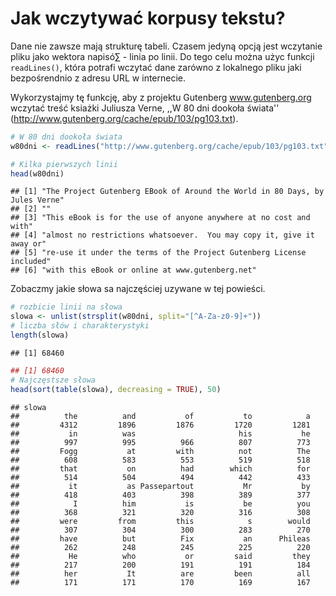 # Jak wczytywać korpusy tekstu?

Dane nie zawsze mają strukturę tabeli. Czasem jedyną opcją jest wczytanie pliku jako wektora napisó∑ - linia po linii. Do tego celu można użyc funkcji `readLines()`, która potrafi wczytać dane zarówno z lokalnego pliku jaki bezpośrendnio z adresu URL w internecie.

Wykorzystajmy tę funkcję, aby z projektu Gutenberg www.gutenberg.org wczytać treść ksiażki Juliusza Verne, ,,W 80 dni dookoła świata'' (http://www.gutenberg.org/cache/epub/103/pg103.txt).


```r
# W 80 dni dookoła świata
w80dni <- readLines("http://www.gutenberg.org/cache/epub/103/pg103.txt")

# Kilka pierwszych linii
head(w80dni)
```

```
## [1] "The Project Gutenberg EBook of Around the World in 80 Days, by Jules Verne"
## [2] ""                                                                          
## [3] "This eBook is for the use of anyone anywhere at no cost and with"          
## [4] "almost no restrictions whatsoever.  You may copy it, give it away or"      
## [5] "re-use it under the terms of the Project Gutenberg License included"       
## [6] "with this eBook or online at www.gutenberg.net"
```

Zobaczmy jakie słowa sa najczęściej uzywane w tej powieści.


```r
# rozbicie linii na słowa
slowa <- unlist(strsplit(w80dni, split="[^A-Za-z0-9]+"))
# liczba słów i charakterystyki
length(slowa)
```

```
## [1] 68460
```

```r
## [1] 68460
# Najczęstsze słowa
head(sort(table(slowa), decreasing = TRUE), 50)
```

```
## slowa
##          the          and           of           to            a 
##         4312         1896         1876         1720         1281 
##           in          was                       his           he 
##          997          995          966          807          773 
##         Fogg           at         with          not          The 
##          608          583          553          519          518 
##         that           on          had        which          for 
##          514          504          494          442          433 
##           it           as Passepartout           Mr           by 
##          418          403          398          389          377 
##            I          him           is           be          you 
##          368          321          320          316          308 
##         were         from         this            s        would 
##          307          304          300          283          270 
##         have          but          Fix           an      Phileas 
##          262          248          245          225          220 
##           He          who           or         said         they 
##          217          200          191          191          184 
##          her           It          are         been          all 
##          171          171          170          169          167
```

